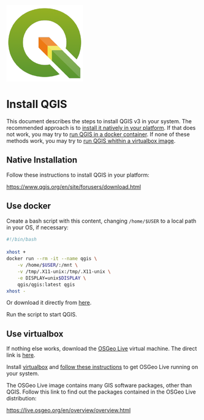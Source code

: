 ![QGIS](qgis_logo.png)

# Install QGIS

This document describes the steps to install QGIS v3 in your system.
The recommended approach is to [install it natively in your platform](#native-installation).
If that does not work, you may try to [run QGIS in a docker container](#use-docker). If none of these methods work, you may try to [run QGIS whithin a virtualbox image](#use-virtual-box).

## Native Installation

Follow these instructions to install QGIS in your platform:

https://www.qgis.org/en/site/forusers/download.html

## Use docker

Create a bash script with this content, changing `/home/$USER` to a local path in your OS, if necessary:

```bash
#!/bin/bash

xhost +
docker run --rm -it --name qgis \
    -v /home/$USER/:/mnt \
    -v /tmp/.X11-unix:/tmp/.X11-unix \
    -e DISPLAY=unix$DISPLAY \
    qgis/qgis:latest qgis
xhost -

```
Or download it directly from [here](https://raw.githubusercontent.com/doublebyte1/bts_geospatial/master/run_qgis.sh).

Run the script to start QGIS.

## Use virtualbox
If nothing else works, download the [OSGeo Live](https://live.osgeo.org/en/download.html) virtual machine. The direct link is [here](https://sourceforge.net/projects/osgeo-live/files/12.0/osgeolive-12.0-vm.7z/download).

Install [virtualbox](https://www.virtualbox.org/) and [follow these instructions](https://live.osgeo.org/en/quickstart/virtualization_quickstart.html) to get OSGeo Live running on your system.

The OSGeo Live image contains many GIS software packages, other than QGIS. Follow this link to find out the packages contained in the OSGeo Live distribution:

https://live.osgeo.org/en/overview/overview.html
